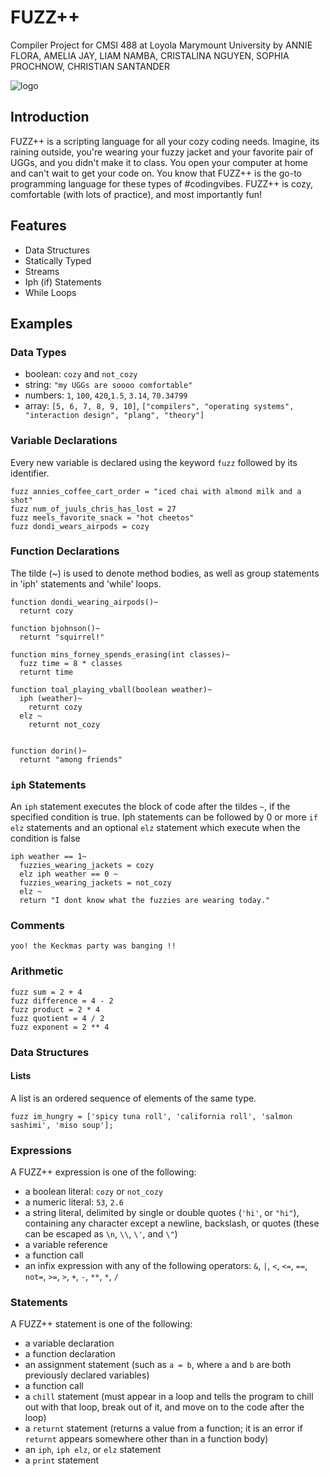 # FUZZ++
Compiler Project for CMSI 488 at Loyola Marymount University by
ANNIE FLORA, AMELIA JAY, LIAM NAMBA, CRISTALINA NGUYEN, SOPHIA PROCHNOW, CHRISTIAN SANTANDER

![logo](https://user-images.githubusercontent.com/31746937/52384776-be8b2700-2a33-11e9-91c9-be75d5445533.jpeg)

## Introduction
FUZZ++ is a scripting language for all your cozy coding needs. Imagine, its raining outside, you're wearing your fuzzy jacket and your favorite pair of UGGs, and you didn't make it to class. You open your computer at home and can't wait to get your code on. You know that FUZZ++ is the go-to programming language for these types of #codingvibes. FUZZ++ is cozy, comfortable (with lots of practice), and most importantly fun!

## Features
- Data Structures
- Statically Typed
- Streams
- Iph (if) Statements
- While Loops

## Examples

### Data Types
- boolean: `cozy` and `not_cozy`
- string: `"my UGGs are soooo comfortable"`
- numbers: `1`, `100`, `420`,`1.5`, `3.14`, `70.34799`
- array: `[5, 6, 7, 8, 9, 10]`, `["compilers", "operating systems", "interaction design", "plang", "theory"]`

### Variable Declarations
Every new variable is declared using the keyword `fuzz` followed by its identifier.
```
fuzz annies_coffee_cart_order = "iced chai with almond milk and a shot"
fuzz num_of_juuls_chris_has_lost = 27
fuzz meels_favorite_snack = "hot cheetos"
fuzz dondi_wears_airpods = cozy
```

### Function Declarations

The tilde (~) is used to denote method bodies, as well as group statements in 'iph' statements and 'while' loops.

```
function dondi_wearing_airpods()~
  returnt cozy

function bjohnson()~
  returnt "squirrel!"

function mins_forney_spends_erasing(int classes)~
  fuzz time = 8 * classes
  returnt time

function toal_playing_vball(boolean weather)~
  iph (weather)~
    returnt cozy
  elz ~
    returnt not_cozy


function dorin()~
  returnt "among friends"

```

### `iph` Statements
An `iph` statement executes the block of code after the tildes `~`, if the specified condition is true. Iph statements can be followed by 0 or more `if elz` statements and an optional `elz` statement which execute when the condition is false

```
iph weather == 1~
  fuzzies_wearing_jackets = cozy
  elz iph weather == 0 ~
  fuzzies_wearing_jackets = not_cozy
  elz ~
  return "I dont know what the fuzzies are wearing today."

```

### Comments
```
yoo! the Keckmas party was banging !!

```

### Arithmetic
```
fuzz sum = 2 + 4
fuzz difference = 4 - 2
fuzz product = 2 * 4
fuzz quotient = 4 / 2
fuzz exponent = 2 ** 4
```

### Data Structures
#### Lists
A list is an ordered sequence of elements of the same type.
```
fuzz im_hungry = ['spicy tuna roll', 'california roll', 'salmon sashimi', 'miso soup'];
```

### Expressions
A FUZZ++ expression is one of the following:
- a boolean literal: `cozy` or `not_cozy`
- a numeric literal: `53`, `2.6`
- a string literal, delimited by single or double quotes (`'hi'`, or `"hi"`), containing any character except a newline, backslash, or quotes (these can be escaped as `\n`, `\\`, `\'`, and `\"`)
- a variable reference
- a function call
- an infix expression with any of the following operators: `&`, `|`, `<`, `<=`, `==`, `not=`, `>=`, `>`, `+`, `-`, `**`, `*`, `/`

### Statements
A FUZZ++ statement is one of the following:
- a variable declaration
- a function declaration
- an assignment statement (such as `a = b`, where `a` and `b` are both previously declared variables)
- a function call
- a `chill` statement (must appear in a loop and tells the program to chill out with that loop, break out of it, and move on to the code after the loop)
- a `returnt` statement (returns a value from a function; it is an error if `returnt` appears somewhere other than in a function body)
- an `iph`, `iph elz`, or `elz` statement
- a `print` statement
